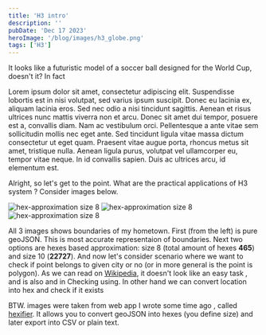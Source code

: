 ```yaml
---
title: 'H3 intro'
description: ''
pubDate: 'Dec 17 2023'
heroImage: '/blog/images/h3_globe.png'
tags: ['H3']
---
```


It looks like a futuristic model of a soccer ball designed for the World Cup, doesn't it? In fact

Lorem ipsum dolor sit amet, consectetur adipiscing elit. Suspendisse lobortis est in nisi volutpat, sed varius ipsum suscipit. Donec eu lacinia ex, aliquam lacinia eros. Sed nec odio a nisi tincidunt sagittis. Aenean et risus ultrices nunc mattis viverra non et arcu. Donec sit amet dui tempor, posuere est a, convallis diam. Nam ac vestibulum orci. Pellentesque a ante vitae sem sollicitudin mollis nec eget ante. Sed tincidunt ligula vitae massa dictum consectetur ut eget quam. Praesent vitae augue porta, rhoncus metus sit amet, tristique nulla. Aenean ligula purus, volutpat vel ullamcorper eu, tempor vitae neque. In id convallis sapien. Duis ac ultrices arcu, id elementum est.

Alright, so let's get to the point. What are the practical applications of H3 system ? Consider images below.

<div class="max:w-full flex justify-between [&>img]:w-[33%]">
    <img src="/blog/images/city-polygon.png" alt="hex-approximation size 8">
    <img src="/blog/images/city-hex8.png" alt="hex-approximation size 8">
    <img src="/blog/images/city-hex10.png" alt="hex-approximation size 8">
</div>

All 3 images shows boundaries of my hometown. First (from the left) is pure geoJSON. This is most accurate representaion of boundaries. Next two options are hexes based approximation: size 8 (total amount of hexes <strong>465</strong>) and size 10 (<strong>22727</strong>). And now let's consider scenario where we want to check if point belongs to given city or no (or in more general is the point is polygon). As we can read on [Wikipedia](https://en.wikipedia.org/wiki/Point_in_polygon), it doesn't look like an easy task , and is also and in  Checking using. In other hand we can convert location into hex and check if it exists

BTW. images were taken from web app I wrote some time ago , called [hexifier](https://lukasi.uk/hexifier). It allows you to convert geoJSON into hexes (you define size) and later export into CSV or plain text.
